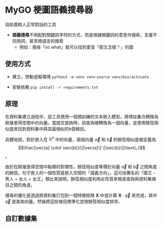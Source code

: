 # MyGO 梗圖語義搜尋器

協助賣糕人正常對話的工具
- **語義搜尋**不用配對關鍵詞字符的方式，而是根據關鍵詞的意思作搜索，支援不同用詞，甚至跨語言的搜索
    - 例如：搜尋「so what」就可以找到愛音「那又怎樣？」的圖

## 使用方式
- 建立，啓動虛擬環境
`python3 -m venv venv`
`source venv/bin/activate`

- 安裝依賴
`pip install -r requirements.txt`

## 原理
在資料集建立過程中，該工具使用一個預訓練的文本嵌入模型，將標註集合轉換為歐幾里得空間中的向量。當提交查詢時，該查詢被轉換為一個向量，並使用餘弦相似度來找到資料集中與其最相似的k個條目。

具體地說，對於嵌入在 $\mathbb{R}^n$ 中的向量，兩個向量 $\vec{a}$ 和 $\vec{b}$ 的餘弦相似度被定義為
$$\frac{\vec{a} \cdot \vec{b}}{\|\vec{a}\| \|\vec{b}\|}\text{。}$$。

由於在歐幾里得空間中點積的對偶性，餘弦相似度等價於向量 $\vec{a}$ 和 $\vec{b}$ 之間角度的餘弦。句子嵌入的一個性質是嵌入空間的「語義方向」，這可由著名的「國王 - 男人 + 女人 = 女王」類比來說明。餘弦相似度利用此性質來檢查查詢與資料集條目之間的角度。

搜尋的優化是透過將資料集打包到一個特徵矩陣 $\boldsymbol{X}$ 中並計算 $\boldsymbol{X} \cdot \vec{q}$ 來完成，其中 $\vec{q}$ 是查詢向量。然後將這些條目標準化並按餘弦相似度排序。

## 自訂數據集
